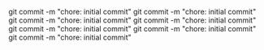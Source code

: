 git commit -m "chore: initial commit"
git commit -m "chore: initial commit"
git commit -m "chore: initial commit"
git commit -m "chore: initial commit"
git commit -m "chore: initial commit"
git commit -m "chore: initial commit"
git commit -m "chore: initial commit"
